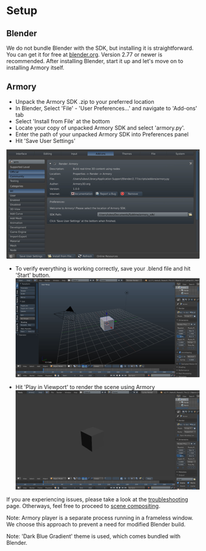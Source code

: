 # Setup

## Blender
We do not bundle Blender with the SDK, but installing it is straightforward. You can get it for free at [blender.org](https://www.blender.org/download/). Version 2.77 or newer is recommended. After installing Blender, start it up and let's move on to installing Armory itself.

## Armory

- Unpack the Armory SDK .zip to your preferred location
- In Blender, Select 'File' - 'User Preferences...' and navigate to 'Add-ons' tab
- Select 'Install from File' at the bottom
- Locate your copy of unpacked Armory SDK and select 'armory.py'.
- Enter the path of your unpacked Armory SDK into Preferences panel
- Hit 'Save User Settings'

![](img/setup.jpg)

- To verify everything is working correctly, save your .blend file and hit 'Start' button.
![](img/setup_ready.jpg)

- Hit 'Play in Viewport' to render the scene using Armory
![](img/setup_play.jpg)

If you are experiencing issues, please take a look at the [troubleshooting](troubleshooting.md) page. Otherways, feel free to proceed to [scene compositing](../scene/compositing.md).

Note: Armory player is a separate process running in a frameless window. We choose this approach to prevent a need for modified Blender build. 

Note: 'Dark Blue Gradient' theme is used, which comes bundled with Blender.
